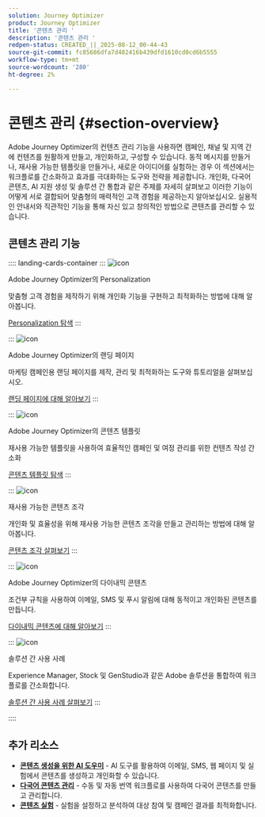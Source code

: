 ```yaml
---
solution: Journey Optimizer
product: Journey Optimizer
title: '콘텐츠 관리 '
description: '콘텐츠 관리 '
redpen-status: CREATED_||_2025-08-12_00-44-43
source-git-commit: fc85686dfa7d482416b439dfd1610cd0cd6b5555
workflow-type: tm+mt
source-wordcount: '280'
ht-degree: 2%

---
```



# 콘텐츠 관리 {#section-overview}

Adobe Journey Optimizer의 컨텐츠 관리 기능을 사용하면 캠페인, 채널 및 지역 간에 컨텐츠를 원활하게 만들고, 개인화하고, 구성할 수 있습니다. 동적 메시지를 만들거나, 재사용 가능한 템플릿을 만들거나, 새로운 아이디어를 실험하는 경우 이 섹션에서는 워크플로를 간소화하고 효과를 극대화하는 도구와 전략을 제공합니다. 개인화, 다국어 콘텐츠, AI 지원 생성 및 솔루션 간 통합과 같은 주제를 자세히 살펴보고 이러한 기능이 어떻게 서로 결합되어 맞춤형의 매력적인 고객 경험을 제공하는지 알아보십시오. 실용적인 안내서와 직관적인 기능을 통해 자신 있고 창의적인 방법으로 콘텐츠를 관리할 수 있습니다.

## 콘텐츠 관리 기능

:::: landing-cards-container
:::
![icon](https://cdn.experienceleague.adobe.com/icons/bullseye.svg?lang=ko)

Adobe Journey Optimizer의 Personalization

맞춤형 고객 경험을 제작하기 위해 개인화 기능을 구현하고 최적화하는 방법에 대해 알아봅니다.

[Personalization 탐색](personalization-landing-page.md)
:::

:::
![icon](https://cdn.experienceleague.adobe.com/icons/circle-play.svg?lang=ko)

Adobe Journey Optimizer의 랜딩 페이지

마케팅 캠페인용 랜딩 페이지를 제작, 관리 및 최적화하는 도구와 튜토리얼을 살펴보십시오.

[랜딩 페이지에 대해 알아보기](landing-pages-landing-page.md)
:::

:::
![icon](https://cdn.experienceleague.adobe.com/icons/list-check.svg?lang=ko)

Adobe Journey Optimizer의 콘텐츠 템플릿

재사용 가능한 템플릿을 사용하여 효율적인 캠페인 및 여정 관리를 위한 컨텐츠 작성 간소화

[콘텐츠 템플릿 탐색](content-templates-landing-page.md)
:::

:::
![icon](https://cdn.experienceleague.adobe.com/icons/puzzle-piece.svg?lang=ko)

재사용 가능한 콘텐츠 조각

개인화 및 효율성을 위해 재사용 가능한 콘텐츠 조각을 만들고 관리하는 방법에 대해 알아봅니다.

[콘텐츠 조각 살펴보기](fragments-landing-page.md)
:::

:::
![icon](https://cdn.experienceleague.adobe.com/icons/gear.svg?lang=ko)

Adobe Journey Optimizer의 다이내믹 콘텐츠

조건부 규칙을 사용하여 이메일, SMS 및 푸시 알림에 대해 동적이고 개인화된 콘텐츠를 만듭니다.

[다이내믹 콘텐츠에 대해 알아보기](dynamic-landing-page.md)
:::

:::
![icon](https://cdn.experienceleague.adobe.com/icons/puzzle-piece.svg?lang=ko)

솔루션 간 사용 사례

Experience Manager, Stock 및 GenStudio과 같은 Adobe 솔루션을 통합하여 워크플로를 간소화합니다.

[솔루션 간 사용 사례 살펴보기](combine-landing-page.md)
:::

::::


## 추가 리소스

- **[콘텐츠 생성을 위한 AI 도우미](ai-assistant-landing-page.md)** - AI 도구를 활용하여 이메일, SMS, 웹 페이지 및 실험에서 콘텐츠를 생성하고 개인화할 수 있습니다.
- **[다국어 콘텐츠 관리](content-multilingual-landing-page.md)** - 수동 및 자동 번역 워크플로를 사용하여 다국어 콘텐츠를 만들고 관리합니다.
- **[콘텐츠 실험](content-experiment-landing-page.md)** - 실험을 설정하고 분석하여 대상 참여 및 캠페인 결과를 최적화합니다.
